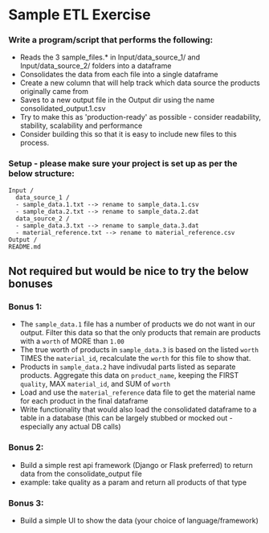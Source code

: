 # Sample ETL Exercise
### Write a program/script that performs the following:
* Reads the 3 sample_files.* in Input/data_source_1/ and Input/data_source_2/ folders into a dataframe
* Consolidates the data from each file into a single dataframe
* Create a new column that will help track which data source the products originally came from
* Saves to a new output file in the Output dir using the name consolidated_output.1.csv
* Try to make this as 'production-ready' as possible - consider readability, stability, scalability and performance
* Consider building this so that it is easy to include new files to this process.

### Setup - please make sure your project is set up as per the below structure:
```
Input /
  data_source_1 /
  - sample_data.1.txt --> rename to sample_data.1.csv
  - sample_data.2.txt --> rename to sample_data.2.dat
  data_source_2 /
  - sample_data.3.txt --> rename to sample_data.3.dat
  - material_reference.txt --> rename to material_reference.csv
Output /
README.md
```

## Not required but would be nice to try the below bonuses

### Bonus 1:
* The `sample_data.1` file has a number of products we do not want in our output. Filter this data so that the only products that remain are products with a `worth` of MORE than `1.00`
* The true worth of products in `sample_data.3` is based on the listed `worth` TIMES the `material_id`, recalculate the `worth` for this file to show that.
* Products in `sample_data.2` have indivudal parts listed as separate products. Aggregate this data on `product_name`, keeping the FIRST `quality`, MAX `material_id`, and SUM of `worth`
* Load and use the `material_reference` data file to get the material name for each product in the final dataframe
* Write functionality that would also load the consolidated dataframe to a table in a database (this can be largely stubbed or mocked out - especially any actual DB calls)

### Bonus 2:
* Build a simple rest api framework (Django or Flask preferred) to return data from the consolidate_output file
* example: take quality as a param and return all products of that type

### Bonus 3:
* Build a simple UI to show the data (your choice of language/framework)
